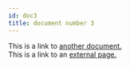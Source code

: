 ```yaml
---
id: doc3
title: document number 3
---
```


This is a link to [another document.](doc3.md)  
This is a link to an [external page.](http://www.example.com)
